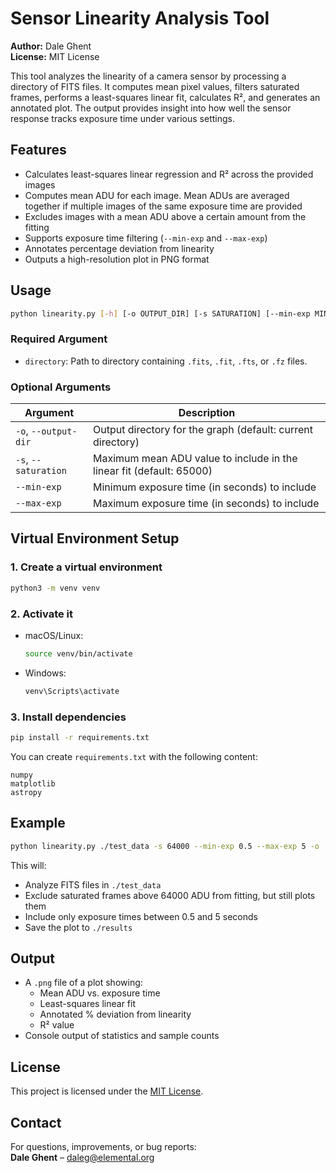 # Sensor Linearity Analysis Tool

**Author:** Dale Ghent  
**License:** MIT License  

This tool analyzes the linearity of a camera sensor by processing a directory of FITS files. It computes mean pixel values, filters saturated frames, performs a least-squares linear fit, calculates R², and generates an annotated plot. The output provides insight into how well the sensor response tracks exposure time under various settings.

## Features

- Calculates least-squares linear regression and R² across the provided images
- Computes mean ADU for each image. Mean ADUs are averaged together if multiple images of the same exposure time are provided
- Excludes images with a mean ADU above a certain amount from the fitting
- Supports exposure time filtering (`--min-exp` and `--max-exp`)
- Annotates percentage deviation from linearity
- Outputs a high-resolution plot in PNG format

## Usage

```bash
python linearity.py [-h] [-o OUTPUT_DIR] [-s SATURATION] [--min-exp MIN] [--max-exp MAX] directory
```

### Required Argument

- `directory`: Path to directory containing `.fits`, `.fit`, `.fts`, or `.fz` files.

### Optional Arguments

| Argument           | Description                                                                 |
|--------------------|-----------------------------------------------------------------------------|
| `-o`, `--output-dir` | Output directory for the graph (default: current directory)                 |
| `-s`, `--saturation` | Maximum mean ADU value to include in the linear fit (default: 65000)       |
| `--min-exp`          | Minimum exposure time (in seconds) to include                              |
| `--max-exp`          | Maximum exposure time (in seconds) to include                              |

## Virtual Environment Setup

### 1. Create a virtual environment

```bash
python3 -m venv venv
```

### 2. Activate it

- macOS/Linux:
  ```bash
  source venv/bin/activate
  ```
- Windows:
  ```cmd
  venv\Scripts\activate
  ```

### 3. Install dependencies

```bash
pip install -r requirements.txt
```

You can create `requirements.txt` with the following content:

```text
numpy
matplotlib
astropy
```

## Example

```bash
python linearity.py ./test_data -s 64000 --min-exp 0.5 --max-exp 5 -o ./results
```

This will:
- Analyze FITS files in `./test_data`
- Exclude saturated frames above 64000 ADU from fitting, but still plots them
- Include only exposure times between 0.5 and 5 seconds
- Save the plot to `./results`

## Output

- A `.png` file of a plot showing:
  - Mean ADU vs. exposure time
  - Least-squares linear fit
  - Annotated % deviation from linearity
  - R² value
- Console output of statistics and sample counts

## License

This project is licensed under the [MIT License](LICENSE).

## Contact

For questions, improvements, or bug reports:  
**Dale Ghent** – [daleg@elemental.org](mailto:daleg@elemental.org)
